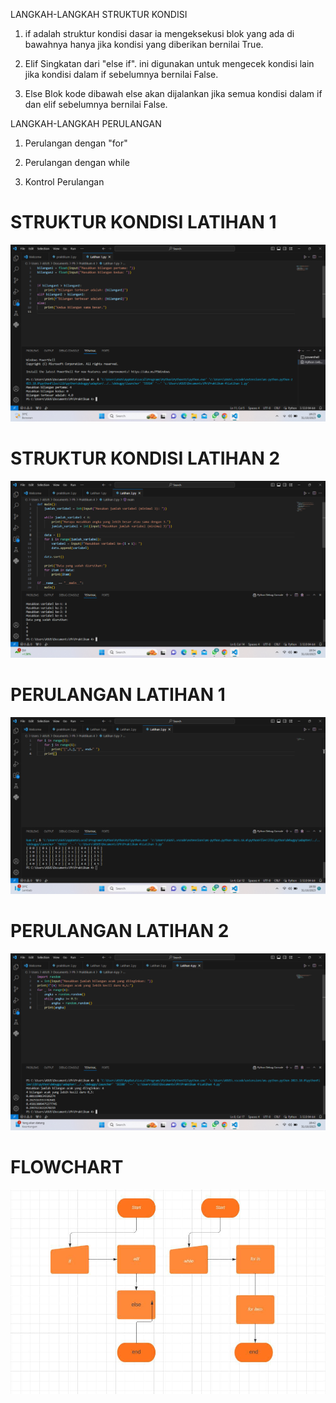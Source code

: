 LANGKAH-LANGKAH STRUKTUR KONDISI

1. if adalah struktur kondisi dasar ia mengeksekusi blok yang ada di bawahnya hanya jika kondisi yang diberikan bernilai True.

2. Elif Singkatan dari "else if". ini digunakan untuk mengecek kondisi lain jika kondisi dalam if sebelumnya bernilai False.

3. Else Blok kode dibawah else akan dijalankan jika semua kondisi dalam if dan elif sebelumnya bernilai False.

LANGKAH-LANGKAH PERULANGAN

1. Perulangan dengan "for"

2. Perulangan dengan while

3. Kontrol Perulangan

# STRUKTUR KONDISI LATIHAN 1 
![gambar](ss1.png)

# STRUKTUR KONDISI LATIHAN 2
![gambar](ss2.png)

# PERULANGAN LATIHAN 1
![gambar](ss3.png)

# PERULANGAN LATIHAN 2 
![gambar](ss4.png)

# FLOWCHART 
![gambar](ss5.jpg)
